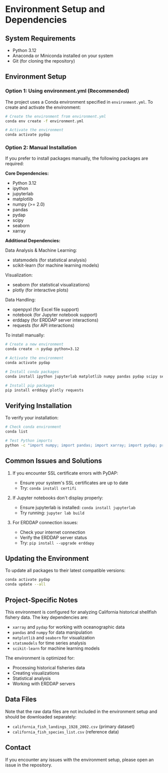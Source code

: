 # Environment Setup and Dependencies

## System Requirements

- Python 3.12
- Anaconda or Miniconda installed on your system
- Git (for cloning the repository)

## Environment Setup

### Option 1: Using environment.yml (Recommended)

The project uses a Conda environment specified in `environment.yml`. To create and activate the environment:

```zsh
# Create the environment from environment.yml
conda env create -f environment.yml

# Activate the environment
conda activate pydap
```

### Option 2: Manual Installation

If you prefer to install packages manually, the following packages are required:

**Core Dependencies:**

- Python 3.12
- ipython
- jupyterlab
- matplotlib
- numpy (>= 2.0)
- pandas
- pydap
- scipy
- seaborn
- xarray

**Additional Dependencies:**

Data Analysis & Machine Learning:

- statsmodels (for statistical analysis)
- scikit-learn (for machine learning models)

Visualization:

- seaborn (for statistical visualizations)
- plotly (for interactive plots)

Data Handling:

- openpyxl (for Excel file support)
- notebook (for Jupyter notebook support)
- erddapy (for ERDDAP server interactions)
- requests (for API interactions)

To install manually:

```zsh
# Create a new environment
conda create -n pydap python=3.12

# Activate the environment
conda activate pydap

# Install conda packages
conda install ipython jupyterlab matplotlib numpy pandas pydap scipy seaborn xarray statsmodels scikit-learn openpyxl notebook

# Install pip packages
pip install erddapy plotly requests
```

## Verifying Installation

To verify your installation:

```zsh
# Check conda environment
conda list

# Test Python imports
python -c "import numpy; import pandas; import xarray; import pydap; print('All key packages imported successfully!')"
```

## Common Issues and Solutions

1. If you encounter SSL certificate errors with PyDAP:

   - Ensure your system's SSL certificates are up to date
   - Try: `conda install certifi`

2. If Jupyter notebooks don't display properly:

   - Ensure jupyterlab is installed: `conda install jupyterlab`
   - Try running: `jupyter lab build`

3. For ERDDAP connection issues:
   - Check your internet connection
   - Verify the ERDDAP server status
   - Try: `pip install --upgrade erddapy`

## Updating the Environment

To update all packages to their latest compatible versions:

```zsh
conda activate pydap
conda update --all
```

## Project-Specific Notes

This environment is configured for analyzing California historical shellfish fishery data. The key dependencies are:

- `xarray` and `pydap` for working with oceanographic data
- `pandas` and `numpy` for data manipulation
- `matplotlib` and `seaborn` for visualization
- `statsmodels` for time series analysis
- `scikit-learn` for machine learning models

The environment is optimized for:

- Processing historical fisheries data
- Creating visualizations
- Statistical analysis
- Working with ERDDAP servers

## Data Files

Note that the raw data files are not included in the environment setup and should be downloaded separately:

- `california_fish_landings_1928_2002.csv` (primary dataset)
- `california_fish_species_list.csv` (reference data)

## Contact

If you encounter any issues with the environment setup, please open an issue in the repository.
